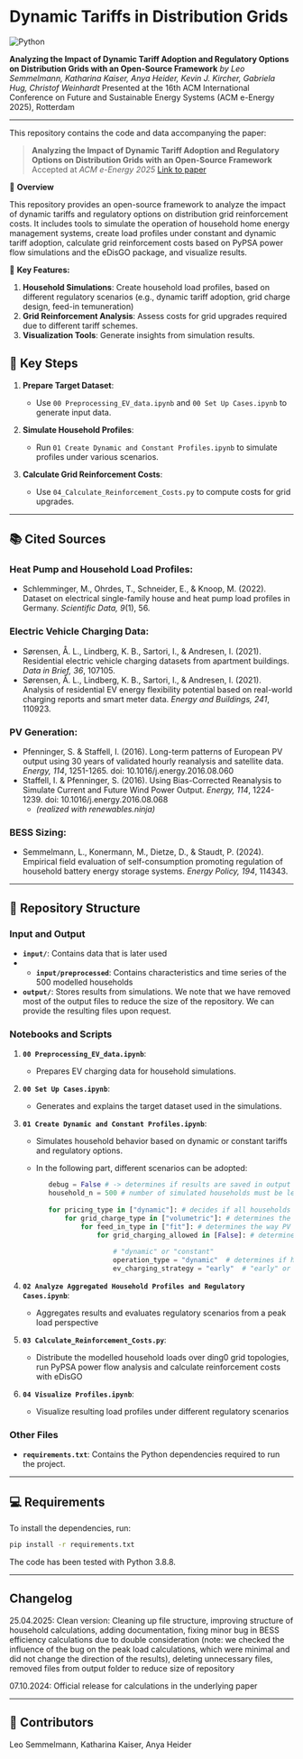 # Dynamic Tariffs in Distribution Grids

![Python](https://img.shields.io/badge/python-3.12-blue.svg)

**Analyzing the Impact of Dynamic Tariff Adoption and Regulatory Options on Distribution Grids with an Open-Source Framework**
*by Leo Semmelmann, Katharina Kaiser, Anya Heider, Kevin J. Kircher, Gabriela Hug, Christof Weinhardt*
Presented at the 16th ACM International Conference on Future and Sustainable Energy Systems (ACM e-Energy 2025), Rotterdam

---

This repository contains the code and data accompanying the paper:
> **Analyzing the Impact of Dynamic Tariff Adoption and Regulatory Options on Distribution Grids with an Open-Source Framework**
> Accepted at *ACM e-Energy 2025*
> [Link to paper](https://dl.acm.org/doi/10.1145/3679240.3734590)


🚀 **Overview**

This repository provides an open-source framework to analyze the impact of dynamic tariffs and regulatory options on distribution grid reinforcement costs. It includes tools to simulate the operation of household home energy management systems, create load profiles under constant and dynamic tariff adoption, calculate grid reinforcement costs based on PyPSA power flow simulations and the eDisGO package, and visualize results.

📄 **Key Features:**
1. **Household Simulations**: Create household load profiles, based on different regulatory scenarios (e.g., dynamic tariff adoption, grid charge design, feed-in temuneration)
2. **Grid Reinforcement Analysis**: Assess costs for grid upgrades required due to different tariff schemes.
3. **Visualization Tools**: Generate insights from simulation results.

## 🧩 Key Steps

1. **Prepare Target Dataset**:
   - Use `00 Preprocessing_EV_data.ipynb` and `00 Set Up Cases.ipynb` to generate input data.

2. **Simulate Household Profiles**:
   - Run `01 Create Dynamic and Constant Profiles.ipynb` to simulate profiles under various scenarios.

3. **Calculate Grid Reinforcement Costs**:
   - Use `04_Calculate_Reinforcement_Costs.py` to compute costs for grid upgrades.


---

## 📚 Cited Sources

### Heat Pump and Household Load Profiles:
- Schlemminger, M., Ohrdes, T., Schneider, E., & Knoop, M. (2022). Dataset on electrical single-family house and heat pump load profiles in Germany. *Scientific Data, 9*(1), 56.

### Electric Vehicle Charging Data:
- Sørensen, Å. L., Lindberg, K. B., Sartori, I., & Andresen, I. (2021). Residential electric vehicle charging datasets from apartment buildings. *Data in Brief, 36*, 107105.
- Sørensen, Å. L., Lindberg, K. B., Sartori, I., & Andresen, I. (2021). Analysis of residential EV energy flexibility potential based on real-world charging reports and smart meter data. *Energy and Buildings, 241*, 110923.

### PV Generation:
- Pfenninger, S. & Staffell, I. (2016). Long-term patterns of European PV output using 30 years of validated hourly reanalysis and satellite data. *Energy, 114*, 1251-1265. doi: 10.1016/j.energy.2016.08.060
- Staffell, I. & Pfenninger, S. (2016). Using Bias-Corrected Reanalysis to Simulate Current and Future Wind Power Output. *Energy, 114*, 1224-1239. doi: 10.1016/j.energy.2016.08.068
  - *(realized with renewables.ninja)*

### BESS Sizing:
- Semmelmann, L., Konermann, M., Dietze, D., & Staudt, P. (2024). Empirical field evaluation of self-consumption promoting regulation of household battery energy storage systems. *Energy Policy, 194*, 114343.

---


## 📂 Repository Structure

### **Input and Output**
- **`input/`**: Contains data that is later used
- - **`input/preprocessed`**: Contains characteristics and time series of the 500 modelled households
- **`output/`**: Stores results from simulations. We note that we have removed most of the output files to reduce the size of the repository. We can provide the resulting files upon request.

### **Notebooks and Scripts**
1. **`00 Preprocessing_EV_data.ipynb`**:
   - Prepares EV charging data for household simulations.

2. **`00 Set Up Cases.ipynb`**:
   - Generates and explains the target dataset used in the simulations.

3. **`01 Create Dynamic and Constant Profiles.ipynb`**:
   - Simulates household behavior based on dynamic or constant tariffs and regulatory options.
   - In the following part, different scenarios can be adopted: 

     ```python
        debug = False # -> determines if results are saved in output folder
        household_n = 500 # number of simulated households must be less than 500
        
        for pricing_type in ["dynamic"]: # decides if all households in the sample follow constant or dynamic tariffs ["constant","dynamic"]
            for grid_charge_type in ["volumetric"]: # determines the grid charge design, can be: ["volumetric","peak","segmented","rotating"]:
                for feed_in_type in ["fit"]: # determines the way PV feed in is remunerated ["fit","dynamic"]
                    for grid_charging_allowed in [False]: # determines if households can charge their BESS from the grid, default is False
        
                        # "dynamic" or "constant"
                        operation_type = "dynamic"  # determines if household's home energy management systems are operated dynamically, can either be "dynamic" or "constant"
                        ev_charging_strategy = "early"  # "early" or "spread"; only relevant for operation_type = "constant"
     ```

4. **`02 Analyze Aggregated Household Profiles and Regulatory Cases.ipynb`**:
   - Aggregates results and evaluates regulatory scenarios from a peak load perspective
  

5. **`03 Calculate_Reinforcement_Costs.py`**:
   - Distribute the modelled household loads over ding0 grid topologies, run PyPSA power flow analysis and calculate reinforcement costs with eDisGO

6. **`04 Visualize Profiles.ipynb`**:
   - Visualize resulting load profiles under different regulatory scenarios


### **Other Files**
- **`requirements.txt`**: Contains the Python dependencies required to run the project.

---





## 💻 Requirements

To install the dependencies, run:
```bash
pip install -r requirements.txt
```
The code has been tested with Python 3.8.8.

---

## Changelog

25.04.2025: Clean version: Cleaning up file structure, improving structure of household calculations, adding documentation, fixing minor bug in BESS efficiency calculations due to double consideration (note: we checked the influence of the bug on the peak load calculations, which were minimal and did not change the direction of the results), deleting unnecessary files, removed files from output folder to reduce size of repository

07.10.2024: Official release for calculations in the underlying paper

---

## 🌟 Contributors
Leo Semmelmann, Katharina Kaiser, Anya Heider
